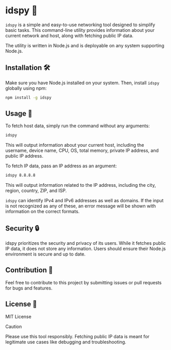 # idspy 🚀

`idspy` is a simple and easy-to-use networking tool designed to simplify basic tasks. This command-line utility provides information about your current network and host, along with fetching public IP data.

The utility is written in Node.js and is deployable on any system supporting Node.js.

## Installation 🛠️

Make sure you have Node.js installed on your system. Then, install `idspy` globally using npm:

```bash
npm install -g idspy
```

## Usage 📖

To fetch host data, simply run the command without any arguments:

```bash
idspy
```

This will output information about your current host, including the username, device name, CPU, OS, total memory, private IP address, and public IP address.

To fetch IP data, pass an IP address as an argument:

```bash
idspy 8.8.8.8
```

This will output information related to the IP address, including the city, region, country, ZIP, and ISP.

`idspy` can identify IPv4 and IPv6 addresses as well as domains. If the input is not recognized as any of these, an error message will be shown with information on the correct formats.


## Security 🔒
idspy prioritizes the security and privacy of its users. While it fetches public IP data, it does not store any information. Users should ensure their Node.js environment is secure and up to date.

## Contribution 🤝

Feel free to contribute to this project by submitting issues or pull requests for bugs and features.

## License 📜

MIT License

> [!CAUTION]
> Please use this tool responsibly. Fetching public IP data is meant for legitimate use cases like debugging and troubleshooting.

